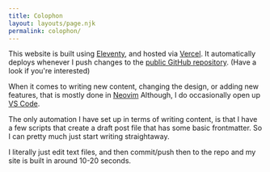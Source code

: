 ```yaml
---
title: Colophon
layout: layouts/page.njk
permalink: colophon/
---
```


This website is built using [Eleventy](https://www.11ty.dev/), and hosted via [Vercel](https://vercel.com). It automatically deploys whenever I push changes to the [public GitHub repository](https://github.com/chrishannah/eleven). (Have a look if you're interested)

When it comes to writing new content, changing the design, or adding new features, that is mostly done in [Neovim](https://neovim.io/) Although, I do occasionally open up [VS Code](https://code.visualstudio.com/).

The only automation I have set up in terms of writing content, is that I have a few scripts that create a draft post file that has some basic frontmatter. So I can pretty much just start writing straightaway.

I literally just edit text files, and then commit/push then to the repo and my site is built in around 10-20 seconds.
